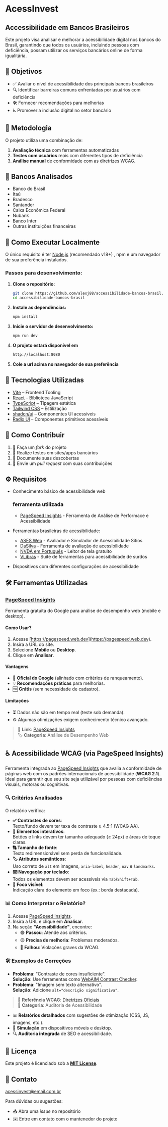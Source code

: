 # AcessInvest
## Accessibilidade em Bancos Brasileiros  

Este projeto visa analisar e melhorar a acessibilidade digital nos bancos do Brasil, garantindo que todos os usuários, incluindo pessoas com deficiência, possam utilizar os serviços bancários online de forma igualitária.

## 📌 Objetivos  

- ✅ Avaliar o nível de acessibilidade dos principais bancos brasileiros  
- 🔍 Identificar barreiras comuns enfrentadas por usuários com deficiência  
- 🛠️ Fornecer recomendações para melhorias  
- ♿ Promover a inclusão digital no setor bancário  

## 🔬 Metodologia  

O projeto utiliza uma combinação de:  

1. **Avaliação técnica** com ferramentas automatizadas  
2. **Testes com usuários** reais com diferentes tipos de deficiência  
3. **Análise manual** de conformidade com as diretrizes WCAG.

## 🏦 Bancos Analisados  

- Banco do Brasil  
- Itaú  
- Bradesco  
- Santander  
- Caixa Econômica Federal  
- Nubank  
- Banco Inter  
- Outras instituições financeiras
## 🚀 Como Executar Localmente

O único requisito é ter [Node.js](https://nodejs.org/) (recomendado v18+) , npm e um navegador de sua preferência instalados.

### Passos para desenvolvimento:

1. **Clone o repositório:**
   ```bash
   git clone https://github.com/alexj88/accessibilidade-bancos-brasil.git
   cd accessibilidade-bancos-brasil
2. **Instale as dependências:**
   ```bash
   npm install
4. **Inicie o servidor de desenvolvimento:**
   ```bash
   npm run dev
6. **O projeto estará disponível em**
      ```bash
      http://localhost:8080
7. **Cole a url acima no navegador de sua preferência**
  
## 🔧 Tecnologias Utilizadas

- [Vite](https://vitejs.dev/) – Frontend Tooling  
- [React](https://react.dev/) – Biblioteca JavaScript  
- [TypeScript](https://www.typescriptlang.org/) – Tipagem estática  
- [Tailwind CSS](https://tailwindcss.com/) – Estilização  
- [shadcn/ui](https://ui.shadcn.com/) – Componentes UI acessíveis  
- [Radix UI](https://www.radix-ui.com/) – Componentes primitivos acessíveis


## 🤝 Como Contribuir  

1. 🍴 Faça um *fork* do projeto  
2. 🧪 Realize testes em sites/apps bancários  
3. 📝 Documente suas descobertas  
4. 🔄 Envie um *pull request* com suas contribuições  

## ⚙️ Requisitos  

- Conhecimento básico de acessibilidade web
  ### ferramenta utilizada
  - [PageSpeed Insights](https://pagespeed.web.dev/) - Ferramenta de Análise de Performace e Acessibilidade
- Ferramentas brasileiras de acessibilidade:
  
  - [ASES Web](https://asesweb.governoeletronico.gov.br/) - Avaliador e Simulador de Acessibilidade Sítios
  - [DaSilva](https://www.dasilva.org.br/) - Ferramenta de avaliação de acessibilidade
  - [NVDA em Português](https://www.nvaccess.org/download/) - Leitor de tela gratuito
  - [VLibras](https://www.vlibras.gov.br/) - Suite de ferramentas para acessibilidade de surdos
- Dispositivos com diferentes configurações de acessibilidade

## 🛠️ Ferramentas Utilizadas

### [PageSpeed Insights](https://pagespeed.web.dev)
Ferramenta gratuita do Google para análise de desempenho web (mobile e desktop).  

#### **Como Usar?**
1. Acesse [https://pagespeed.web.dev](https://pagespeed.web.dev).  
2. Insira a URL do site.  
3. Selecione **Mobile** ou **Desktop**.  
4. Clique em **Analisar**.  

#### **Vantagens**
- 🚀 **Oficial do Google** (alinhado com critérios de ranqueamento).  
- 💡 **Recomendações práticas** para melhorias.  
- 🆓 **Grátis** (sem necessidade de cadastro).  

#### **Limitações**
- ⏳ Dados não são em tempo real (teste sob demanda).  
- ⚙️ Algumas otimizações exigem conhecimento técnico avançado.  
> 🔗 **Link**: [PageSpeed Insights](https://pagespeed.web.dev)  
> 🏷️ **Categoria**: Análise de Desempenho Web


## ♿ Acessibilidade WCAG (via PageSpeed Insights)

Ferramenta integrada ao [PageSpeed Insights](https://pagespeed.web.dev) que avalia a conformidade de páginas web com os padrões internacionais de acessibilidade (**WCAG 2.1**). Ideal para garantir que seu site seja utilizável por pessoas com deficiências visuais, motoras ou cognitivas.

### 🔍 **Critérios Analisados**
O relatório verifica:
- **✅ Contrastes de cores**:  
  Texto/fundo devem ter taxa de contraste ≥ 4.5:1 (WCAG AA).  
- **📌 Elementos interativos**:  
  Botões e links devem ter tamanho adequado (≥ 24px) e áreas de toque claras.  
- **🔠 Tamanho de fonte**:  
  Texto redimensionável sem perda de funcionalidade.  
- **🏷️ Atributos semânticos**:  
  Uso correto de `alt` em imagens, `aria-label`, `header`, `nav` e `landmarks`.  
- **⌨️ Navegação por teclado**:  
  Todos os elementos devem ser acessíveis via `Tab`/`Shift+Tab`.  
- **🎯 Foco visível**:  
  Indicação clara do elemento em foco (ex.: borda destacada).  

### 📊 **Como Interpretar o Relatório?**
1. Acesse [PageSpeed Insights](https://pagespeed.web.dev).  
2. Insira a URL e clique em **Analisar**.  
3. Na seção **"Acessibilidade"**, encontre:  
   - 🟢 **Passou**: Atende aos critérios.  
   - 🟡 **Precisa de melhoria**: Problemas moderados.  
   - 🔴 **Falhou**: Violações graves da WCAG.  

### 🛠️ **Exemplos de Correções**  
- **Problema**: "Contraste de cores insuficiente".  
  **Solução**: Use ferramentas como [WebAIM Contrast Checker](https://webaim.org/resources/contrastchecker/).  
- **Problema**: "Imagem sem texto alternativo".  
  **Solução**: Adicione `alt="descrição significativa"`.  


> 🔗 **Referência WCAG**: [Diretrizes Oficiais](https://www.w3.org/WAI/standards-guidelines/wcag/)  
> 📌 **Categoria**: Auditoria de Acessibilidade  
- 📊 **Relatórios detalhados** com sugestões de otimização (CSS, JS, imagens, etc.).  
- 📱 **Simulação** em dispositivos móveis e desktop.  
- 🔍 **Auditoria integrada** de SEO e acessibilidade.  

## 📜 Licença  

Este projeto é licenciado sob a **[MIT License](LICENSE)**.  

## 📩 Contato  
acessinvest@email.com.br

Para dúvidas ou sugestões:  
- 📥 Abra uma *issue* no repositório  
- ✉️ Entre em contato com o mantenedor do projeto  
